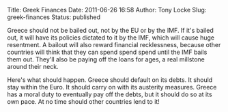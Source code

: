 Title: Greek Finances
Date: 2011-06-26 16:58
Author: Tony Locke
Slug: greek-finances
Status: published

Greece should not be bailed out, not by the EU or by the IMF. If it's bailed out, it will have its policies dictated to it by the IMF, which will cause huge resentment. A bailout will also reward financial recklessness, because other countries will think that they can spend spend spend until the IMF bails them out. They'll also be paying off the loans for ages, a real millstone around their neck.  
  
Here's what should happen. Greece should default on its debts. It should stay within the Euro. It should carry on with its austerity measures. Greece has a moral duty to eventually pay off the debts, but it should do so at its own pace. At no time should other countries lend to it!
